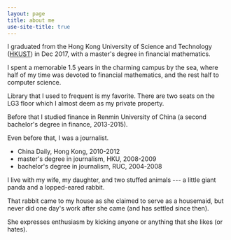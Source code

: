 ```yaml
---
layout: page
title: about me
use-site-title: true
---
```


I graduated from the Hong Kong University of Science and Technology ([HKUST](https://www.ust.hk)) in Dec 2017, with a master's degree in financial mathematics.

I spent a memorable 1.5 years in the charming campus by the sea, where half of my time was devoted to financial mathematics, and the rest half to computer science.

Library that I used to frequent is my favorite. There are two seats on the LG3 floor which I almost deem as my private property.

Before that I studied finance in Renmin University of China (a second bachelor's degree in finance, 2013-2015).

Even before that, I was a journalist.

- China Daily, Hong Kong, 2010-2012
- master's degree in journalism, HKU, 2008-2009
- bachelor's degree in journalism, RUC, 2004-2008

I live with my wife, my daughter, and two stuffed animals --- a little giant panda and a lopped-eared rabbit.

That rabbit came to my house as she claimed to serve as a housemaid, but never did one day's work after she came (and has settled since then).

She expresses enthusiasm by kicking anyone or anything that she likes (or hates).

